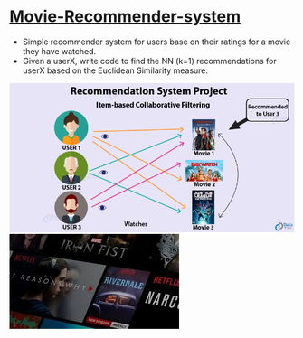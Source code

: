 # [Movie-Recommender-system](https://github.com/Andy-Philes/Movie-Recommender-system)
* Simple recommender system for users base on their ratings for a movie they have watched.
* Given a userX, write code to find the NN (k=1) recommendations for userX based on the Euclidean Similarity measure. 

![](https://github.com/Andy-Philes/Movie-Recommender-system/blob/main/recommendation-system-project-in-R.png)
![](https://github.com/Andy-Philes/Movie-Recommender-system/blob/main/download1.jfif)
